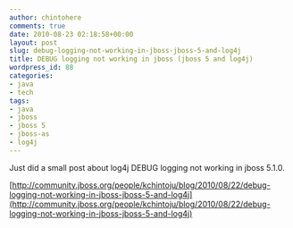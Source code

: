 ```yaml
---
author: chintohere
comments: true
date: 2010-08-23 02:18:58+00:00
layout: post
slug: debug-logging-not-working-in-jboss-jboss-5-and-log4j
title: DEBUG logging not working in jboss (jboss 5 and log4j)
wordpress_id: 88
categories:
- java
- tech
tags:
- java
- jboss
- jboss 5
- jboss-as
- log4j
---
```


Just did a small post about log4j DEBUG logging not working in jboss 5.1.0.

[http://community.jboss.org/people/kchintoju/blog/2010/08/22/debug-logging-not-working-in-jboss-jboss-5-and-log4j](http://community.jboss.org/people/kchintoju/blog/2010/08/22/debug-logging-not-working-in-jboss-jboss-5-and-log4j)
